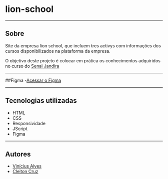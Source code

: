 # lion-school

---
## Sobre
Site da empresa lion school, que incluem tres activys com informações dos cursos disponibilizados na plataforma da empresa.

O objetivo deste projeto é colocar em prática os conhecimentos adquiridos no curso do [Senai Jandira](https://jandira.sp.senai.br/curso/85566/127/tecnico-em-desenvolvimento-de-sistemas)

--- 

##Figma
-[Acessar o Figma](https://www.figma.com/file/Eor0n80cfPlgtGz36JJfZc/Untitled?node-id=1-2&t=OYoVhqalKGPjwtIM-0)

---
## Tecnologias utilizadas
- HTML
- CSS
- Responsividade
- JScript
- Figma

---
## Autores
- [Vinícius Alves](https://github.com/Vini01072003)
- [Cleiton Cruz](https://github.com/Cotilen)
